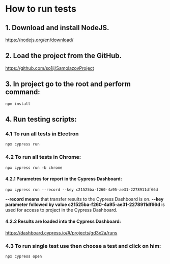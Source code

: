 #  How to run tests
## 1. Download and install NodeJS.           
https://nodejs.org/en/download/

## 2. Load the project from the GitHub.       
https://github.com/so1ji/SamolazovProject

## 3. In project go to the root and perform command: 
```
npm install
```

## 4. Run testing scripts: 

###  4.1 To run all tests in Electron
```
npx cypress run
```

###  4.2 To run all tests in Chrome: 
```
npx cypress run -b chrome
```
  #### 4.2.1 Parametres for report in the Cypress Dashboard:   
  ```
  npx cypress run --record --key c21525ba-f260-4a95-ae31-2278911df66d
  ```
**--record means** that transfer results to the Cypress Dashboard is on.  **--key parameter followed by value
 c21525ba-f260-4a95-ae31-2278911df66d** is used for access to project in the Cypress Dashboard.
  #### 4.2.2 Results are loaded into the Cypress Dashboard:
  https://dashboard.cypress.io/#/projects/gd3x2a/runs
###  4.3 To run single test use then choose a test and click on him:  
```
npx cypress open
```





